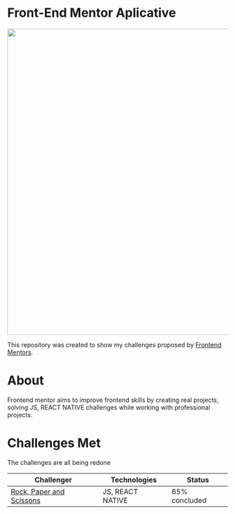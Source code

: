 # Front-End Mentor Aplicative

<div center>
<img src="https://user-images.githubusercontent.com/98968823/172701817-c7a3c6b6-f675-412c-aa36-221c03038d08.svg" width="700px" />
  </div>

This repository was created to show my challenges proposed by [Frontend Mentors](https://www.frontendmentor.io).

<h1> About </h1>

<p>Frontend mentor aims to improve frontend skills by creating real projects, solving JS, REACT NATIVE challenges while working with professional projects.</p>

<h1> Challenges Met </h1>
<p> The challenges are all being redone <p/>

|Challenger | Technologies | Status |
|---|---|---|
|  [Rock, Paper and Scissons](https://github.com/belluzzojr/frontend-mentor-apps/tree/main/app-rock-paper-scissors) | JS, REACT NATIVE | 65% concluded
